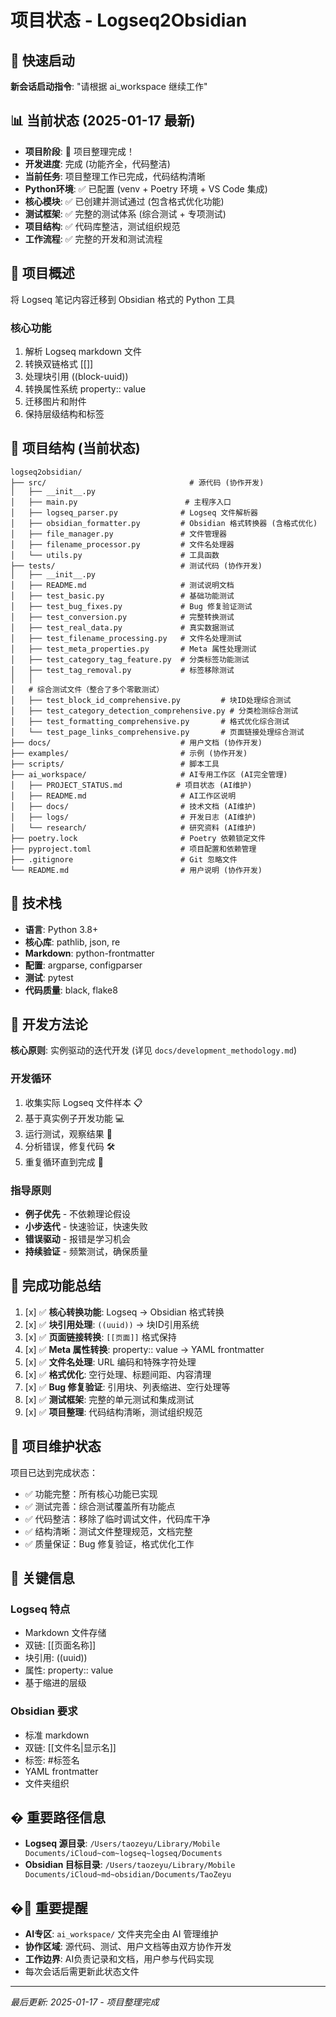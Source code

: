 # 项目状态 - Logseq2Obsidian

## 🚀 快速启动
**新会话启动指令**: "请根据 ai_workspace 继续工作"

## 📊 当前状态 (2025-01-17 最新)
- **项目阶段**: 🎉 项目整理完成！
- **开发进度**: 完成 (功能齐全，代码整洁)
- **当前任务**: 项目整理工作已完成，代码结构清晰
- **Python环境**: ✅ 已配置 (venv + Poetry 环境 + VS Code 集成)
- **核心模块**: ✅ 已创建并测试通过 (包含格式优化功能)
- **测试框架**: ✅ 完整的测试体系 (综合测试 + 专项测试)
- **项目结构**: ✅ 代码库整洁，测试组织规范
- **工作流程**: ✅ 完整的开发和测试流程

## 🎯 项目概述
将 Logseq 笔记内容迁移到 Obsidian 格式的 Python 工具

### 核心功能
1. 解析 Logseq markdown 文件
2. 转换双链格式 [[]] 
3. 处理块引用 ((block-uuid))
4. 转换属性系统 property:: value
5. 迁移图片和附件
6. 保持层级结构和标签

## 📁 项目结构 (当前状态)
```
logseq2obsidian/
├── src/                                # 源代码 (协作开发)
│   ├── __init__.py
│   ├── main.py                        # 主程序入口
│   ├── logseq_parser.py              # Logseq 文件解析器
│   ├── obsidian_formatter.py         # Obsidian 格式转换器 (含格式优化)
│   ├── file_manager.py               # 文件管理器
│   ├── filename_processor.py         # 文件名处理器
│   └── utils.py                      # 工具函数
├── tests/                            # 测试代码 (协作开发)
│   ├── __init__.py
│   ├── README.md                     # 测试说明文档
│   ├── test_basic.py                 # 基础功能测试
│   ├── test_bug_fixes.py             # Bug 修复验证测试
│   ├── test_conversion.py            # 完整转换测试
│   ├── test_real_data.py             # 真实数据测试
│   ├── test_filename_processing.py   # 文件名处理测试
│   ├── test_meta_properties.py       # Meta 属性处理测试
│   ├── test_category_tag_feature.py  # 分类标签功能测试
│   ├── test_tag_removal.py           # 标签移除测试
│   │
│   # 综合测试文件（整合了多个零散测试）
│   ├── test_block_id_comprehensive.py         # 块ID处理综合测试
│   ├── test_category_detection_comprehensive.py # 分类检测综合测试
│   ├── test_formatting_comprehensive.py       # 格式优化综合测试
│   └── test_page_links_comprehensive.py       # 页面链接处理综合测试
├── docs/                             # 用户文档 (协作开发)
├── examples/                         # 示例 (协作开发)
├── scripts/                          # 脚本工具
├── ai_workspace/                     # AI专用工作区 (AI完全管理)
│   ├── PROJECT_STATUS.md            # 项目状态 (AI维护)
│   ├── README.md                     # AI工作区说明
│   ├── docs/                         # 技术文档 (AI维护)
│   ├── logs/                         # 开发日志 (AI维护)
│   └── research/                     # 研究资料 (AI维护)
├── poetry.lock                       # Poetry 依赖锁定文件
├── pyproject.toml                    # 项目配置和依赖管理
├── .gitignore                        # Git 忽略文件
└── README.md                         # 用户说明 (协作开发)
```

## 🔧 技术栈
- **语言**: Python 3.8+
- **核心库**: pathlib, json, re
- **Markdown**: python-frontmatter
- **配置**: argparse, configparser
- **测试**: pytest
- **代码质量**: black, flake8

## 🎯 开发方法论
**核心原则**: 实例驱动的迭代开发 (详见 `docs/development_methodology.md`)

### 开发循环
1. 收集实际 Logseq 文件样本 📋
2. 基于真实例子开发功能 💻  
3. 运行测试，观察结果 🧪
4. 分析错误，修复代码 🛠️
5. 重复循环直到完成 🔄

### 指导原则
- **例子优先** - 不依赖理论假设
- **小步迭代** - 快速验证，快速失败  
- **错误驱动** - 报错是学习机会
- **持续验证** - 频繁测试，确保质量

## 📝 完成功能总结
1. [x] ✅ **核心转换功能**: Logseq → Obsidian 格式转换
2. [x] ✅ **块引用处理**: `((uuid))` → 块ID引用系统
3. [x] ✅ **页面链接转换**: `[[页面]]` 格式保持
4. [x] ✅ **Meta 属性转换**: property:: value → YAML frontmatter
5. [x] ✅ **文件名处理**: URL 编码和特殊字符处理
6. [x] ✅ **格式优化**: 空行处理、标题间距、内容清理
7. [x] ✅ **Bug 修复验证**: 引用块、列表缩进、空行处理等
8. [x] ✅ **测试框架**: 完整的单元测试和集成测试
9. [x] ✅ **项目整理**: 代码结构清晰，测试组织规范

## 📝 项目维护状态
项目已达到完成状态：
- ✅ 功能完整：所有核心功能已实现
- ✅ 测试完善：综合测试覆盖所有功能点
- ✅ 代码整洁：移除了临时调试文件，代码库干净
- ✅ 结构清晰：测试文件整理规范，文档完整
- ✅ 质量保证：Bug 修复验证，格式优化工作

## 🧠 关键信息

### Logseq 特点
- Markdown 文件存储
- 双链: [[页面名称]]
- 块引用: ((uuid))
- 属性: property:: value
- 基于缩进的层级

### Obsidian 要求
- 标准 markdown
- 双链: [[文件名|显示名]]
- 标签: #标签名
- YAML frontmatter
- 文件夹组织

## � 重要路径信息
- **Logseq 源目录**: `/Users/taozeyu/Library/Mobile Documents/iCloud~com~logseq~logseq/Documents`
- **Obsidian 目标目录**: `/Users/taozeyu/Library/Mobile Documents/iCloud~md~obsidian/Documents/TaoZeyu`

## �🚨 重要提醒
- **AI专区**: `ai_workspace/` 文件夹完全由 AI 管理维护
- **协作区域**: 源代码、测试、用户文档等由双方协作开发
- **工作边界**: AI负责记录和文档，用户参与代码实现
- 每次会话后需更新此状态文件

---
*最后更新: 2025-01-17 - 项目整理完成*